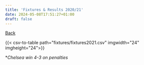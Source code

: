 ```yaml
---
title: 'Fixtures & Results 2020/21'
date: 2024-05-08T17:51:27+01:00
draft: false
---
```


[Back](/fixtures/)

{{< csv-to-table path="fixtures/fixtures2021.csv" imgwidth="24" imgheight="24">}}


**Chelsea win 4-3 on penalties*